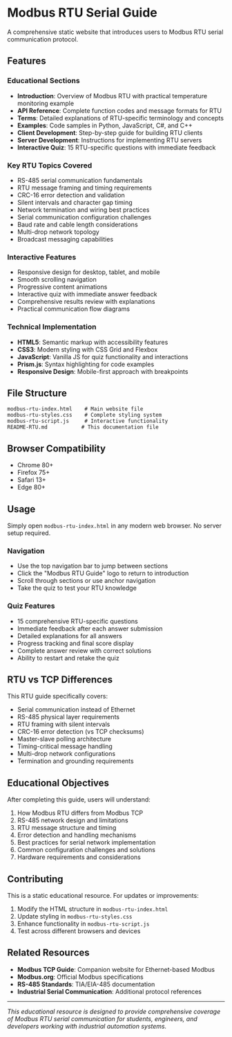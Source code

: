 # Modbus RTU Serial Guide

A comprehensive static website that introduces users to Modbus RTU serial communication protocol.

## Features

### Educational Sections
- **Introduction**: Overview of Modbus RTU with practical temperature monitoring example
- **API Reference**: Complete function codes and message formats for RTU
- **Terms**: Detailed explanations of RTU-specific terminology and concepts
- **Examples**: Code samples in Python, JavaScript, C#, and C++
- **Client Development**: Step-by-step guide for building RTU clients
- **Server Development**: Instructions for implementing RTU servers
- **Interactive Quiz**: 15 RTU-specific questions with immediate feedback

### Key RTU Topics Covered
- RS-485 serial communication fundamentals
- RTU message framing and timing requirements
- CRC-16 error detection and validation
- Silent intervals and character gap timing
- Network termination and wiring best practices
- Serial communication configuration challenges
- Baud rate and cable length considerations
- Multi-drop network topology
- Broadcast messaging capabilities

### Interactive Features
- Responsive design for desktop, tablet, and mobile
- Smooth scrolling navigation
- Progressive content animations
- Interactive quiz with immediate answer feedback
- Comprehensive results review with explanations
- Practical communication flow diagrams

### Technical Implementation
- **HTML5**: Semantic markup with accessibility features
- **CSS3**: Modern styling with CSS Grid and Flexbox
- **JavaScript**: Vanilla JS for quiz functionality and interactions
- **Prism.js**: Syntax highlighting for code examples
- **Responsive Design**: Mobile-first approach with breakpoints

## File Structure

```
modbus-rtu-index.html    # Main website file
modbus-rtu-styles.css    # Complete styling system
modbus-rtu-script.js     # Interactive functionality
README-RTU.md           # This documentation file
```

## Browser Compatibility

- Chrome 80+
- Firefox 75+
- Safari 13+
- Edge 80+

## Usage

Simply open `modbus-rtu-index.html` in any modern web browser. No server setup required.

### Navigation
- Use the top navigation bar to jump between sections
- Click the "Modbus RTU Guide" logo to return to introduction
- Scroll through sections or use anchor navigation
- Take the quiz to test your RTU knowledge

### Quiz Features
- 15 comprehensive RTU-specific questions
- Immediate feedback after each answer submission
- Detailed explanations for all answers
- Progress tracking and final score display
- Complete answer review with correct solutions
- Ability to restart and retake the quiz

## RTU vs TCP Differences

This RTU guide specifically covers:
- Serial communication instead of Ethernet
- RS-485 physical layer requirements
- RTU framing with silent intervals
- CRC-16 error detection (vs TCP checksums)
- Master-slave polling architecture
- Timing-critical message handling
- Multi-drop network configurations
- Termination and grounding requirements

## Educational Objectives

After completing this guide, users will understand:
1. How Modbus RTU differs from Modbus TCP
2. RS-485 network design and limitations
3. RTU message structure and timing
4. Error detection and handling mechanisms
5. Best practices for serial network implementation
6. Common configuration challenges and solutions
7. Hardware requirements and considerations

## Contributing

This is a static educational resource. For updates or improvements:
1. Modify the HTML structure in `modbus-rtu-index.html`
2. Update styling in `modbus-rtu-styles.css`
3. Enhance functionality in `modbus-rtu-script.js`
4. Test across different browsers and devices

## Related Resources

- **Modbus TCP Guide**: Companion website for Ethernet-based Modbus
- **Modbus.org**: Official Modbus specifications
- **RS-485 Standards**: TIA/EIA-485 documentation
- **Industrial Serial Communication**: Additional protocol references

---

*This educational resource is designed to provide comprehensive coverage of Modbus RTU serial communication for students, engineers, and developers working with industrial automation systems.*
